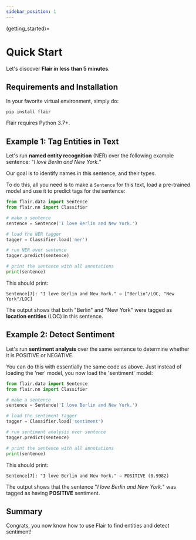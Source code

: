 ```yaml
---
sidebar_position: 1
---
```


(getting_started)=

# Quick Start

Let's discover **Flair in less than 5 minutes**.

## Requirements and Installation

In your favorite virtual environment, simply do:

```
pip install flair
```

Flair requires Python 3.7+. 

## Example 1: Tag Entities in Text

Let's run **named entity recognition**  (NER) over the following example sentence: "_I love Berlin and New York._"

Our goal is to identify names in this sentence, and their types.

To do this, all you need is to make a `Sentence` for this text, load a pre-trained model and use it to predict tags for the sentence:

```python
from flair.data import Sentence
from flair.nn import Classifier

# make a sentence
sentence = Sentence('I love Berlin and New York.')

# load the NER tagger
tagger = Classifier.load('ner')

# run NER over sentence
tagger.predict(sentence)

# print the sentence with all annotations
print(sentence)
```

This should print:

```console
Sentence[7]: "I love Berlin and New York." → ["Berlin"/LOC, "New York"/LOC]
```

The output shows that both "Berlin" and "New York" were tagged as **location entities** (LOC) in this sentence.


## Example 2: Detect Sentiment 

Let's run **sentiment analysis** over the same sentence to determine whether it is POSITIVE or NEGATIVE.

You can do this with essentially the same code as above. Just instead of loading the 'ner' model, you now load the 'sentiment' model:


```python
from flair.data import Sentence
from flair.nn import Classifier

# make a sentence
sentence = Sentence('I love Berlin and New York.')

# load the sentiment tagger
tagger = Classifier.load('sentiment')

# run sentiment analysis over sentence
tagger.predict(sentence)

# print the sentence with all annotations
print(sentence)

```

This should print:

```console
Sentence[7]: "I love Berlin and New York." → POSITIVE (0.9982)
```

The output shows that the sentence "_I love Berlin and New York._" was tagged as having **POSITIVE** sentiment. 


## Summary

Congrats, you now know how to use Flair to find entities and detect sentiment!